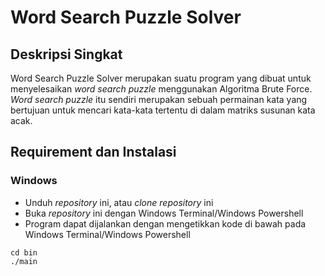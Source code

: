 # Word Search Puzzle Solver
 
## Deskripsi Singkat
Word Search Puzzle Solver merupakan suatu program yang dibuat untuk menyelesaikan *word search puzzle* menggunakan Algoritma Brute Force. *Word search puzzle* itu sendiri merupakan sebuah permainan kata yang bertujuan untuk mencari kata-kata tertentu di dalam matriks susunan kata acak.

## Requirement dan Instalasi
### Windows
- Unduh _repository_ ini, atau _clone_ _repository_ ini
- Buka _repository_ ini dengan Windows Terminal/Windows Powershell
- Program dapat dijalankan dengan mengetikkan kode di bawah pada Windows Terminal/Windows Powershell
```
cd bin
./main
```
